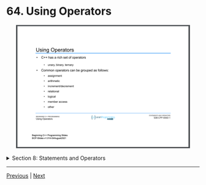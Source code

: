 # 64. Using Operators

<p align="center" >
    <img src="../images/64_Using-Operators.png" width="90%" >       
     
</p> 

<details>
  <summary> Section 8: Statements and Operators </summary>

  -   using `g++`
  ```
  g++ -Wall -std=c++14 main.cpp  
  ```

  - [Codebase: 64. Using Operators](../codebase/S8_Statements-and-Operators/)

</details>


---

[Previous](./63_Expressions-and-Statements.md) | [Next](./65_The-Assignment-Operator.md)